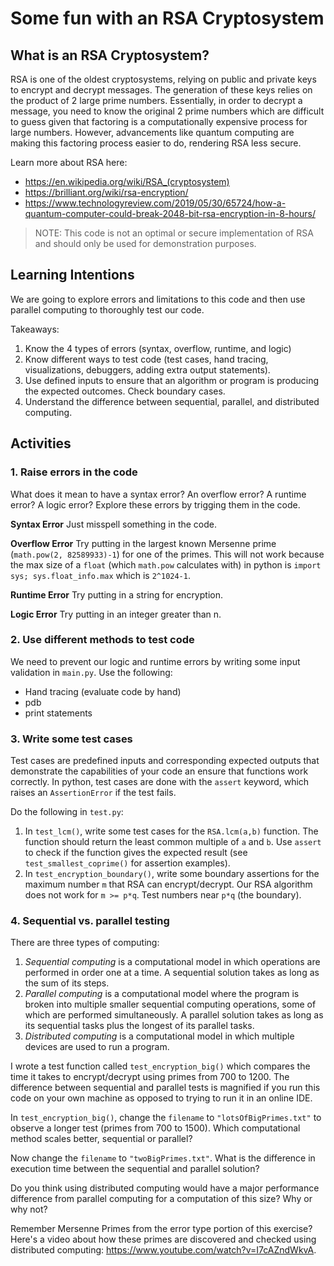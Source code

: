 # Some fun with an RSA Cryptosystem
## What is an RSA Cryptosystem?
RSA is one of the oldest cryptosystems, relying on public and private keys to encrypt and decrypt messages. The generation of these keys relies on the product of 2 large prime numbers. Essentially, in order to decrypt a message, you need to know the original 2 prime numbers which are difficult to guess given that factoring is a computationally expensive process for large numbers. However, advancements like quantum computing are making this factoring process easier to do, rendering RSA less secure.

Learn more about RSA here:
* https://en.wikipedia.org/wiki/RSA_(cryptosystem)
* https://brilliant.org/wiki/rsa-encryption/
* https://www.technologyreview.com/2019/05/30/65724/how-a-quantum-computer-could-break-2048-bit-rsa-encryption-in-8-hours/

> NOTE: This code is not an optimal or secure implementation of RSA and should only be used for demonstration purposes.

## Learning Intentions
We are going to explore errors and limitations to this code and then use parallel computing to thoroughly test our code. 

Takeaways:

1. Know the 4 types of errors (syntax, overflow, runtime, and logic)
2. Know different ways to test code (test cases, hand tracing, visualizations, debuggers, adding extra output statements).
3. Use defined inputs to ensure that an algorithm or program is producing the expected outcomes. Check boundary cases.
4. Understand the difference between sequential, parallel, and distributed computing.

## Activities
### 1. Raise errors in the code
What does it mean to have a syntax error? An overflow error? A runtime error? A logic error? Explore these errors by trigging them in the code. 

__Syntax Error__
Just misspell something in the code.

__Overflow Error__
Try putting in the largest known Mersenne prime (`math.pow(2, 82589933)-1`) for one of the primes.
This will not work because the max size of a `float` (which `math.pow` calculates with) in python is `import sys; sys.float_info.max` which is `2^1024-1`. 

__Runtime Error__
Try putting in a string for encryption.

__Logic Error__
Try putting in an integer greater than n.

### 2. Use different methods to test code
We need to prevent our logic and runtime errors by writing some input validation in `main.py`. Use the following:
* Hand tracing (evaluate code by hand)
* pdb
* print statements

### 3. Write some test cases
Test cases are predefined inputs and corresponding expected outputs that demonstrate the capabilities of your code an ensure that functions work correctly. In python, test cases are done with the `assert` keyword, which raises an `AssertionError` if the test fails.

Do the following in `test.py`:

1. In `test_lcm()`, write some test cases for the `RSA.lcm(a,b)` function. The function should return the least common multiple of `a` and `b`. Use `assert` to check if the function gives the expected result (see `test_smallest_coprime()` for assertion examples).
2. In `test_encryption_boundary()`, write some boundary assertions for the maximum number `m` that RSA can encrypt/decrypt. Our RSA algorithm does not work for `m >= p*q`. Test numbers near `p*q` (the boundary).

### 4. Sequential vs. parallel testing
There are three types of computing:

1. *Sequential computing* is a computational model in which operations are performed in order one at a time. A sequential solution takes as long as the sum of its steps.
2. *Parallel computing* is a computational model where the program is broken into multiple smaller sequential computing operations, some of which are performed simultaneously. A parallel solution takes as long as its sequential tasks plus the longest of its parallel tasks.
3. *Distributed computing* is a computational model in which multiple devices are used to run a program. 

I wrote a test function called `test_encryption_big()` which compares the time it takes to encrypt/decrypt using primes from 700 to 1200. The difference between sequential and parallel tests is magnified if you run this code on your own machine as opposed to trying to run it in an online IDE.

In `test_encryption_big()`, change the `filename` to `"lotsOfBigPrimes.txt"` to observe a longer test (primes from 700 to 1500). Which computational method scales better, sequential or parallel?

Now change the `filename` to `"twoBigPrimes.txt"`. What is the difference in execution time between the sequential and parallel solution?

Do you think using distributed computing would have a major performance difference from parallel computing for a computation of this size? Why or why not?

Remember Mersenne Primes from the error type portion of this exercise? Here's a video about how these primes are discovered and checked using distributed computing: https://www.youtube.com/watch?v=I7cAZndWkvA.